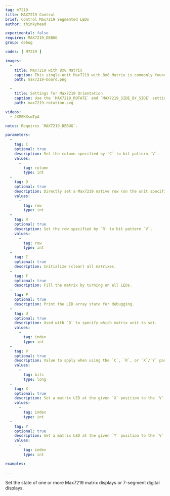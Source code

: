 ```yaml
---
tag: m7219
title: MAX7219 Control
brief: Control Max7219 Segmented LEDs
author: thinkyhead

experimental: false
requires: MAX7219_DEBUG
group: debug

codes: [ M7219 ]

images:
  -
    title: Max7219 with 8x8 Matrix
    caption: This single-unit Max7219 with 8x8 Matrix is commonly found online in both assembled and kit form for only a few dollars.
    path: max7219-board.png

  -
    title: Settings for Max7219 Orientation
    caption: Use the `MAX7219_ROTATE` and `MAX7219_SIDE_BY_SIDE` settings that best suit the orientation of your matrix according to this chart.
    path: max7219-rotation.svg

videos:
  - JXMEKXsmTpA

notes: Requires `MAX7219_DEBUG`.

parameters:
  -
    tag: C
    optional: true
    description: Set the column specified by `C` to bit pattern `V`.
    values:
      -
        tag: column
        type: int
  -
    tag: D
    optional: true
    description: Directly set a Max7219 native row (on the unit specified by `U`) to the 8-bit pattern `V`.
    values:
      -
        tag: row
        type: int
  -
    tag: R
    optional: true
    description: Set the row specified by `R` to bit pattern `V`.
    values:
      -
        tag: row
        type: int
  -
    tag: I
    optional: true
    description: Initialize (clear) all matrixes.
  -
    tag: F
    optional: true
    description: Fill the matrix by turning on all LEDs.
  -
    tag: P
    optional: true
    description: Print the LED array state for debugging.
  -
    tag: U
    optional: true
    description: Used with `D` to specify which matrix unit to set.
    values:
      -
        tag: index
        type: int
  -
    tag: V
    optional: true
    description: Value to apply when using the `C`, `R`, or `X`/`Y` parameters.
    values:
      -
        tag: bits
        type: long
  -
    tag: X
    optional: true
    description: Set a matrix LED at the given `X` position to the `V` value. If no `V` is given, toggle the LED state.
    values:
      -
        tag: index
        type: int
  -
    tag: Y
    optional: true
    description: Set a matrix LED at the given `Y` position to the `V` value. If no `V` is given, toggle the LED state.
    values:
      -
        tag: index
        type: int

examples:

---
```


Set the state of one or more Max7219 matrix displays or 7-segment digital displays.
